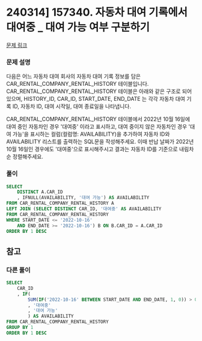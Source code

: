 # 240314] 157340. 자동차 대여 기록에서 대여중 _ 대여 가능 여부 구분하기

[문제 링크](https://school.programmers.co.kr/learn/courses/30/lessons/157340)

### 문제 설명
다음은 어느 자동차 대여 회사의 자동차 대여 기록 정보를 담은 CAR_RENTAL_COMPANY_RENTAL_HISTORY 테이블입니다.  
CAR_RENTAL_COMPANY_RENTAL_HISTORY 테이블은 아래와 같은 구조로 되어있으며, HISTORY_ID, CAR_ID, START_DATE, END_DATE 는 각각 자동차 대여 기록 ID, 자동차 ID, 대여 시작일, 대여 종료일을 나타냅니다. 

CAR_RENTAL_COMPANY_RENTAL_HISTORY 테이블에서 2022년 10월 16일에 대여 중인 자동차인 경우 '대여중' 이라고 표시하고, 대여 중이지 않은 자동차인 경우 '대여 가능'을 표시하는 컬럼(컬럼명: AVAILABILITY)을 추가하여 자동차 ID와 AVAILABILITY 리스트를 출력하는 SQL문을 작성해주세요. 이때 반납 날짜가 2022년 10월 16일인 경우에도 '대여중'으로 표시해주시고 결과는 자동차 ID를 기준으로 내림차순 정렬해주세요.  

### 풀이
```sql
SELECT
    DISTINCT A.CAR_ID
    , IFNULL(AVAILABILITY, '대여 가능') AS AVAILABILITY
FROM CAR_RENTAL_COMPANY_RENTAL_HISTORY A
LEFT JOIN (SELECT DISTINCT CAR_ID, '대여중' AS AVAILABILITY
FROM CAR_RENTAL_COMPANY_RENTAL_HISTORY
WHERE START_DATE <= '2022-10-16'
    AND END_DATE >= '2022-10-16') B ON B.CAR_ID = A.CAR_ID
ORDER BY 1 DESC
```

## 참고


###  다른 풀이
```sql
SELECT
    CAR_ID
    , IF(
        SUM(IF('2022-10-16' BETWEEN START_DATE AND END_DATE, 1, 0)) > 0
        , '대여중'
        , '대여 가능'
        ) AS AVAILABILITY
FROM CAR_RENTAL_COMPANY_RENTAL_HISTORY
GROUP BY 1
ORDER BY 1 DESC
```
